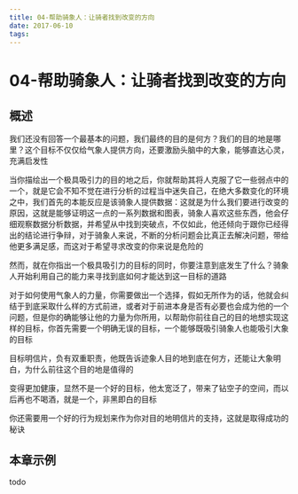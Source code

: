 ```yaml
---
title: 04-帮助骑象人：让骑者找到改变的方向
date: 2017-06-10
tags:
---
```

# 04-帮助骑象人：让骑者找到改变的方向


## 概述

我们还没有回答一个最基本的问题，我们最终的目的是何方？我们的目的地是哪里？这个目标不仅仅给气象人提供方向，还要激励头脑中的大象，能够直达心灵，充满启发性

当你描绘出一个极具吸引力的目的地之后，你就帮助其将人克服了它一些弱点中的一个，就是它会不知不觉在进行分析的过程当中迷失自己，在绝大多数变化的环境之中，我们首先的本能反应是该骑象人提供数据：这就是为什么我们要进行改变的原因，这就是能够证明这一点的一系列数据和图表，骑象人喜欢这些东西，他会仔细观察数据分析数据，并希望从中找到突破点，不仅如此，他还倾向于跟你已经得出的结论进行争辩，对于骑象人来说，不断的分析问题会比真正去解决问题，带给他更多满足感，而这对于希望寻求改变的你来说是危险的

然而，就在你指出一个极具吸引力的目标的同时，你要注意到底发生了什么？骑象人开始利用自己的能力来寻找到底如何才能达到这一目标的道路

对于如何使用气象人的力量，你需要做出一个选择，假如无所作为的话，他就会纠结于到底采取什么样的方式前进，或者对于前进本身是否有必要也会成为他的一个问题，但是你的确能够让他的力量为你所用，以帮助你前往自己的目的地想实现这样的目标，你首先需要一个明确无误的目标，一个能够既吸引骑象人也能吸引大象的目标

目标明信片，负有双重职责，他既告诉迹象人目的地到底在何方，还能让大象明白，为什么前往这个目的地是值得的

变得更加健康，显然不是一个好的目标，他太宽泛了，带来了钻空子的空间，而以后再也不喝酒，就是一个，非黑即白的目标

你还需要用一个好的行为规划来作为你对目的地明信片的支持，这就是取得成功的秘诀

## 本章示例

todo